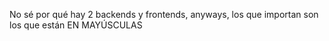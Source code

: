 No sé por qué hay 2 backends y frontends, anyways, los que importan son los que están EN MAYÚSCULAS
